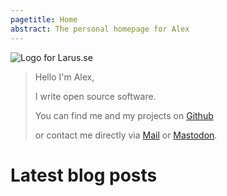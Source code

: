 ```yaml
---
pagetitle: Home
abstract: The personal homepage for Alex
---
```


<div class="row">

![Logo for Larus.se](/style/larus.png "Gus the Seagull")

> Hello I'm Alex,
>
> I write open source software.
>
> You can find me and my projects on [Github](https://github.com/lmas)
>
> or contact me directly via [Mail](mailto:hello@larus.se) or
[Mastodon](https://social.larus.se/@lmas).

</div>

# Latest blog posts
